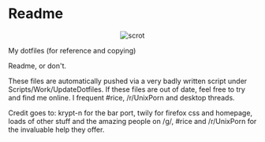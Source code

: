 Readme
========

<p align="center">
  <img src="http://a.pomf.se/shfcet.png" alt="scrot"/>
</p>

My dotfiles (for reference and copying)

Readme, or don't.

These files are automatically pushed via a very badly written script under Scripts/Work/UpdateDotfiles. If these files are out of date, feel free to try and find me online. I frequent #rice, /r/UnixPorn and desktop threads.

Credit goes to: krypt-n for the bar port, twily for firefox css and homepage, loads of other stuff and the amazing people on /g/, #rice and /r/UnixPorn for the invaluable help they offer.

